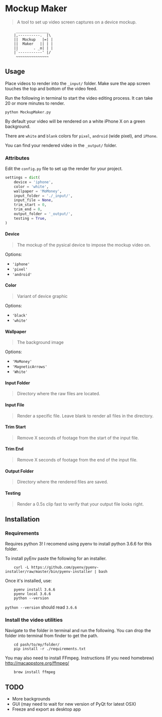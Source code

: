 # Mockup Maker

> A tool to set up video screen captures on a device mockup.

```
     _______________
    |,----------.  |\
    ||  Mockup   |=| |
    ||  Maker   || | |
    ||       . _o| | |
    |`-----------' |/
     ~~~~~~~~~~~~~~~

```

## Usage

Place videos to render into the `_input/` folder. Make sure the app screen touches the top and bottom of the video feed.

Run the following in terminal to start the video editing process. It can take 20 or more minutes to render.

```
python MockupMaker.py
```

By default your video will be rendered on a white iPhone X on a green background.

There are `white` and `blank` colors for `pixel`, `android` (wide pixel), and `iPhone`.

You can find your rendered video in the `_output/` folder.

### Attributes

Edit the `config.py` file to set up the render for your project.

```python
settings = dict(
    device = 'iphone',
    color = 'white',
    wallpaper = 'MoMoney',
    input_folder = './_input/',
    input_file = None,
    trim_start = 0,
    trim_end = 0,
    output_folder = '_output/',
    testing = True,
)
```

#### Device

> The mockup of the pysical device to impose the mockup video on.

Options:
* `'iphone'`
* `'pixel'`
* `'android'`

#### Color

> Variant of device graphic

Options:
* `'black'`
* `'white'`

#### Wallpaper

> The background image

Options:
* `'MoMoney'`
* `'MagneticArrows'`
* `'White'`

#### Input Folder

> Directory where the raw files are located.

#### Input File

> Render a specific file. Leave blank to render all files in the directory.

#### Trim Start

> Remove X seconds of footage from the start of the input file.

#### Trim End

> Remove X seconds of footage from the end of the input file.

#### Output Folder

> Directory where the rendered files are saved.

#### Testing

> Render a 0.5s clip fast to verify that your output file looks right.


## Installation

### Requirements

Requires python 3! I recomend using pyenv to install python 3.6.6 for this folder.

To install pyEnv paste the following for an installer.

```
    curl -L https://github.com/pyenv/pyenv-installer/raw/master/bin/pyenv-installer | bash
```

Once it's installed, use:

```
    pyenv install 3.6.6
    pyenv local 3.6.6
    python --version
```

`python --version` should read `3.6.6`

### Install the video utilities

Navigate to the folder in terminal and run the following. You can drop the folder into terminal from finder to get the path.

```
    cd pash/to/my/folder/
    pip install -r ./requirements.txt
```

You may also need to install FFmpeg. Instructions (If you need homebrew) http://macappstore.org/ffmpeg/

```
    brew install ffmpeg
```

## TODO

* More backgrounds
* GUI (may need to wait for new version of PyQt for latest OSX)
* Freeze and export as desktop app
